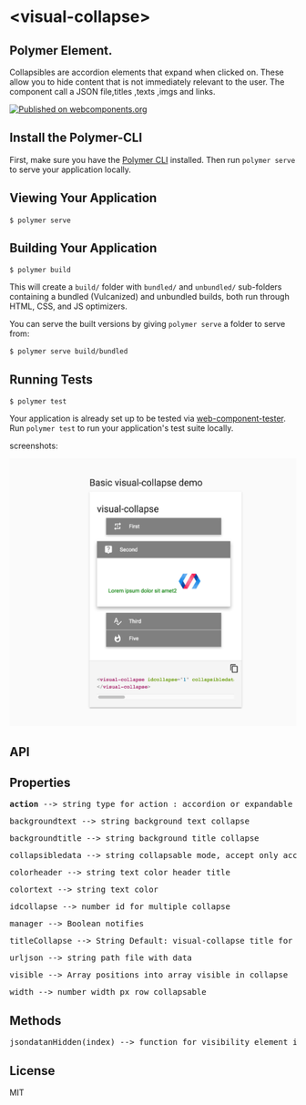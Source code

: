 # \<visual-collapse\>

## Polymer Element.
Collapsibles are accordion elements that expand when clicked on. These allow you to hide content that is not immediately relevant to the user. The component call a JSON file,titles ,texts ,imgs and links.

[![Published on webcomponents.org](https://img.shields.io/badge/webcomponents.org-published-blue.svg)](https://www.webcomponents.org/element/vitantonioc/visual-collapse)


## Install the Polymer-CLI

First, make sure you have the [Polymer CLI](https://www.npmjs.com/package/polymer-cli) installed. Then run `polymer serve` to serve your application locally.

## Viewing Your Application

```
$ polymer serve
```

## Building Your Application

```
$ polymer build
```

This will create a `build/` folder with `bundled/` and `unbundled/` sub-folders
containing a bundled (Vulcanized) and unbundled builds, both run through HTML,
CSS, and JS optimizers.

You can serve the built versions by giving `polymer serve` a folder to serve
from:

```
$ polymer serve build/bundled
```

## Running Tests

```
$ polymer test
```

Your application is already set up to be tested via [web-component-tester](https://github.com/Polymer/web-component-tester). Run `polymer test` to run your application's test suite locally.

screenshots:

![alt tag](https://github.com/vitantonioc/visual-collapse/blob/master/visual-collapse.jpg)


## API
## Properties
<pre><b>action</b> --> string type for action : accordion or expandable</pre>
<pre>backgroundtext --> string background text collapse</pre>
<pre>backgroundtitle --> string background title collapse</pre>
<pre>collapsibledata --> string collapsable mode, accept only accordion or expandable</pre>
<pre>colorheader --> string text color header title</pre>
<pre>colortext --> string text color</pre>
<pre>idcollapse --> number id for multiple collapse</pre>
<pre>manager --> Boolean notifies</pre>
<pre>titleCollapse --> String Default: visual-collapse title for collapse</pre>
<pre>urljson --> string path file with data</pre>
<pre>visible --> Array positions into array visible in collapse</pre>
<pre>width --> number width px row collapsable</pre>
## Methods
<pre>jsondatanHidden(index) --> function for visibility element in collapse</pre>


## License
MIT

